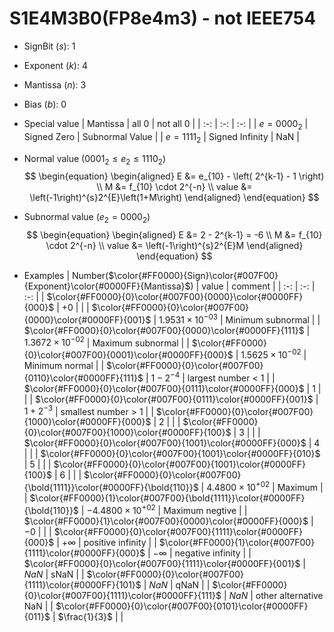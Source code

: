 # S1E4M3B0(FP8e4m3) - not IEEE754

+ SignBit ($s$): 1
+ Exponent ($k$): 4
+ Mantissa ($n$): 3
+ Bias ($b$): 0

+ Special value
| Mantissa   | all 0             | not all 0         |
| :-:        | :-:               | :-:               |
| $e = 0000_2$ | Signed Zero       | Subnormal Value   |
| $e = 1111_2$ | Signed Infinity   |       NaN         |

+ Normal value ($0001_2 \le e_2 \le 1110_2$)
$$
\begin{equation}
\begin{aligned}
E &= e_{10} - \left( 2^{k-1} - 1 \right) \\
M &= f_{10} \cdot 2^{-n} \\
value &= \left(-1\right)^{s}2^{E}\left(1+M\right)
\end{aligned}
\end{equation}
$$

+ Subnormal value ($e_2 = 0000_2$)
$$
\begin{equation}
\begin{aligned}
E &= 2 - 2^{k-1} = -6 \\
M &= f_{10} \cdot 2^{-n} \\
value &= \left(-1\right)^{s}2^{E}M
\end{aligned}
\end{equation}
$$

+ Examples
| Number($\color{#FF0000}{Sign}\color{#007F00}{Exponent}\color{#0000FF}{Mantissa}$)  | value                 |        comment        |
| :-:                                                                                | :-:                   | :-:                   |
| $\color{#FF0000}{0}\color{#007F00}{0000}\color{#0000FF}{000}$                         | $+0$                  |                       |
| $\color{#FF0000}{0}\color{#007F00}{0000}\color{#0000FF}{001}$                        | $1.9531\times10^{-03}$    |   Minimum subnormal   |
| $\color{#FF0000}{0}\color{#007F00}{0000}\color{#0000FF}{111}$                         | $1.3672\times10^{-02}$    |   Maximum subnormal   |
| $\color{#FF0000}{0}\color{#007F00}{0001}\color{#0000FF}{000}$                        | $1.5625\times10^{-02}$    |    Minimum normal     |
| $\color{#FF0000}{0}\color{#007F00}{0110}\color{#0000FF}{111}$                       |  $1 - 2^{-4}$        |  largest number < 1   |
| $\color{#FF0000}{0}\color{#007F00}{0111}\color{#0000FF}{000}$                        |  $1$                  |                       |
| $\color{#FF0000}{0}\color{#007F00}{0111}\color{#0000FF}{001}$                       |  $1 + 2^{-3}$        |  smallest number > 1  |
| $\color{#FF0000}{0}\color{#007F00}{1000}\color{#0000FF}{000}$                        |  $2$                  |                       |
| $\color{#FF0000}{0}\color{#007F00}{1000}\color{#0000FF}{100}$                       |  $3$                  |                       |
| $\color{#FF0000}{0}\color{#007F00}{1001}\color{#0000FF}{000}$                   |  $4$                  |                       |
| $\color{#FF0000}{0}\color{#007F00}{1001}\color{#0000FF}{010}$             |  $5$                  |                       |
| $\color{#FF0000}{0}\color{#007F00}{1001}\color{#0000FF}{100}$             |  $6$                  |                       |
| $\color{#FF0000}{0}\color{#007F00}{\bold{1111}}\color{#0000FF}{\bold{110}}$    | $4.4800\times10^{+02}$    |        Maximum        |
| $\color{#FF0000}{1}\color{#007F00}{\bold{1111}}\color{#0000FF}{\bold{110}}$    | $-4.4800\times10^{+02}$    |     Maximum negtive   |
| $\color{#FF0000}{1}\color{#007F00}{0000}\color{#0000FF}{000}$                         | $-0$                  |                       |
| $\color{#FF0000}{0}\color{#007F00}{1111}\color{#0000FF}{000}$                         | $+\infty$             |   positive infinity   |
| $\color{#FF0000}{1}\color{#007F00}{1111}\color{#0000FF}{000}$                         | $-\infty$             |   negative infinity   |
| $\color{#FF0000}{0}\color{#007F00}{1111}\color{#0000FF}{001}$                        | $NaN$                 |         sNaN          |
| $\color{#FF0000}{0}\color{#007F00}{1111}\color{#0000FF}{101}$                   | $NaN$                 |         qNaN          |
| $\color{#FF0000}{0}\color{#007F00}{1111}\color{#0000FF}{111}$                         | $NaN$                 | other alternative NaN |
| $\color{#FF0000}{0}\color{#007F00}{0101}\color{#0000FF}{011}$                 | $\frac{1}{3}$        |                       |
